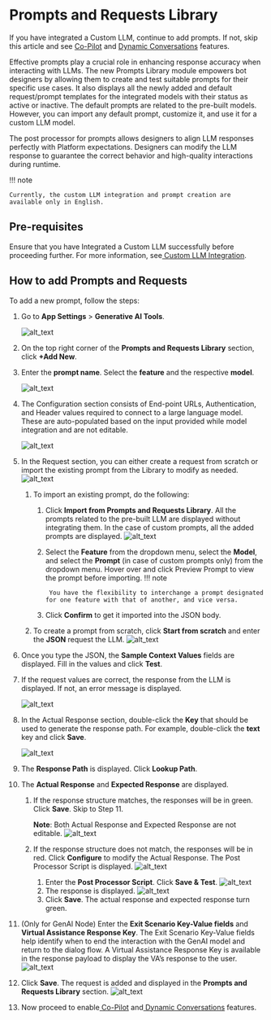 
# Prompts and Requests Library

	

		

			

If you have integrated a Custom LLM, continue to add prompts. If not, skip this article and see [Co-Pilot](../../../../../app-settings/generative-ai-tools/co-pilot-features) and [Dynamic Conversations](../../../../../app-settings/generative-ai-tools/dynamic-conversations-features) features.

Effective prompts play a crucial role in enhancing response accuracy when interacting with LLMs. The new Prompts Library module empowers bot designers by allowing them to create and test suitable prompts for their specific use cases. It also displays all the newly added and default request/prompt templates for the integrated models with their status as active or inactive. The default prompts are related to the pre-built models. However, you can import any default prompt, customize it, and use it for a custom LLM model.

The post processor for prompts allows designers to align LLM responses perfectly with Platform expectations. Designers can modify the LLM response to guarantee the correct behavior and high-quality interactions during runtime.

!!! note

    Currently, the custom LLM integration and prompt creation are available only in English.


## Pre-requisites

Ensure that you have Integrated a Custom LLM successfully before proceeding further. For more information, see[ Custom LLM Integration](../../../../../app-settings/generative-ai-tools/llm-integration/#Custom_LLM_Integration_Framework).


## How to add Prompts and Requests

To add a new prompt, follow the steps:



1. Go to **App Settings** > **Generative AI Tools**. 


    ![alt_text](images/prl(10).png "image_tooltip")

2. On the top right corner of the **Prompts and Requests Library** section, click **+Add New**.
3. Enter the **prompt name**. Select the **feature** and the respective **model**. 

    ![alt_text](images/prl(13).png "image_tooltip")

4. The Configuration section consists of End-point URLs, Authentication, and Header values required to connect to a large language model. These are auto-populated based on the input provided while model integration and are not editable. 


    ![alt_text](images/prl(3).png "image_tooltip")

5. In the Request section, you can either create a request from scratch or import the existing prompt from the Library to modify as needed. 
    ![alt_text](images/prl(9).png "image_tooltip")
    1. To import an existing prompt, do the following:
        1. Click **Import from Prompts and Requests Library**. All the prompts related to the pre-built LLM are displayed without integrating them. In the case of custom prompts, all the added prompts are displayed. 
            ![alt_text](images/prompts2hq.gif "image_tooltip")
        
        2. Select the **Feature** from the dropdown menu, select the **Model**, and select the **Prompt** (in case of custom prompts only) from the dropdown menu. Hover over and click Preview Prompt to view the prompt before importing.
        !!! note

                You have the flexibility to interchange a prompt designated for one feature with that of another, and vice versa.
        3. Click **Confirm** to get it imported into the JSON body.
    2. To create a prompt from scratch, click **Start from scratch** and enter the **JSON** request the LLM. 
    ![alt_text](images/prl(8).png "image_tooltip")

6. Once you type the JSON, the **Sample Context Values** fields are displayed. Fill in the values and click **Test**.
7. If the request values are correct, the response from the LLM is displayed. If not, an error message is displayed. 


    ![alt_text](images/prl(6).png "image_tooltip")

8. In the Actual Response section, double-click the **Key** that should be used to generate the response path. For example, double-click the **text** key and click **Save**. 

    ![alt_text](images/prl(5).png "image_tooltip")

9. The **Response Path** is displayed. Click **Lookup Path**.
10. The **Actual Response** and **Expected Response** are displayed. 
    1. If the response structure matches, the responses will be in green. Click **Save**. Skip to Step 11.

        **Note**: Both Actual Response and Expected Response are not editable.
        ![alt_text](images/prl(2).png "image_tooltip")
    
    2. If the response structure does not match, the responses will be in red. Click **Configure** to modify the Actual Response. The Post Processor Script is displayed. 
    ![alt_text](images/prl(12).png "image_tooltip")
        
        1. Enter the **Post Processor Script**. Click **Save & Test**. 
            ![alt_text](images/prl(11).png "image_tooltip")
        2. The response is displayed. 
                ![alt_text](images/prl(4).png "image_tooltip")
        3. Click **Save**. The actual response and expected response turn green.

11. (Only for GenAI Node) Enter the **Exit Scenario Key-Value fields** and **Virtual Assistance Response Key**. The Exit Scenario Key-Value fields help identify when to end the interaction with the GenAI model and return to the dialog flow. A Virtual Assistance Response Key is available in the response payload to display the VA’s response to the user.
    ![alt_text](images/image1-8.png "image_tooltip")
12. Click **Save**. The request is added and displayed in the **Prompts and Requests Library** section. 
    ![alt_text](images/prl(1).png "image_tooltip")
13. Now proceed to enable[ Co-Pilot](../../../../../app-settings/generative-ai-tools/co-pilot-features) and[ Dynamic Conversations](../../../../../app-settings/generative-ai-tools/dynamic-conversations-features) features.

		
